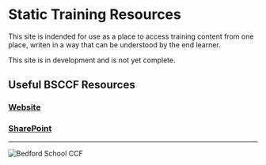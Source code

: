 # Static Training Resources

This site is indended for use as a place to access training content from one place, writen in a way that can be understood by the end learner.

This site is in development and is not yet complete.

## Useful BSCCF Resources

### [Website](https://www.bsccf.ml)
### [SharePoint](https://bsccf.sharepoint.com)

---
![Bedford School CCF](https://c74a4232-a-62cb3a1a-s-sites.googlegroups.com/site/bsccffilehosting/ccfbsbgs_trans%2Bboarder01V101.png?attachauth=ANoY7cr8H2UsWUr6HMeyegy6Ot6QrlG4Kd2kJvrWRVWG48PNuFIZoHpaSY1hOwRfz1errp21sY8QFM0GKUrf2q3nQvfYy_8mh3ovgRPZXDUVDxlkEGcapfdclfGfCGxRZokFYSCO0ko43BBY-eGRnNsBBlQ9TjY-tqIPn4-Z4VBxOBlQWkRJdZF5WkyI5A0ulT-Ibos6xw97hxrEVBL7jwDDByUBZIXmrxco_rzTaCCS1ookRIGilTwlOXq5vjvw0AKce-_rRUoV&attredirects=0)
